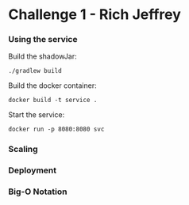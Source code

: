 # Challenge 1 - Rich Jeffrey

### Using the service

Build the shadowJar:

``` 
./gradlew build
```

Build the docker container:

```
docker build -t service .
```

Start the service:

```
docker run -p 8080:8080 svc
```

### Scaling

### Deployment

### Big-O Notation 